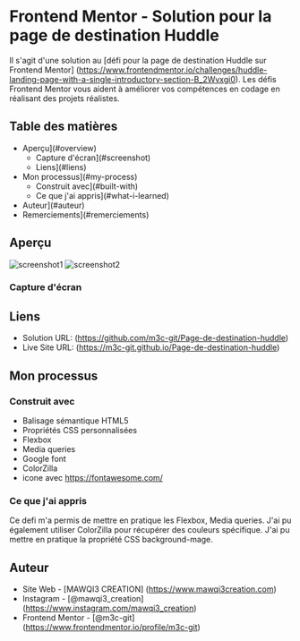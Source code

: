 # Frontend Mentor - Solution pour la page de destination Huddle

Il s'agit d'une solution au [défi pour la page de destination Huddle sur Frontend Mentor] (https://www.frontendmentor.io/challenges/huddle-landing-page-with-a-single-introductory-section-B_2Wvxgi0). Les défis Frontend Mentor vous aident à améliorer vos compétences en codage en réalisant des projets réalistes. 

## Table des matières

- Aperçu](#overview)
  - Capture d'écran](#screenshot)
  - Liens](#liens)
- Mon processus](#my-process)
  - Construit avec](#built-with)
  - Ce que j'ai appris](#what-i-learned)
- Auteur](#auteur)
- Remerciements](#remerciements)


## Aperçu
![screenshot1](https://user-images.githubusercontent.com/122054879/226203841-63f2a454-35d2-4904-a0e1-44e3e6525467.png)
![screenshot2](https://user-images.githubusercontent.com/122054879/226203847-6804b1f1-b084-452b-b496-1f77e1c655bd.png)

### Capture d'écran

## Liens
- Solution URL: (https://github.com/m3c-git/Page-de-destination-huddle)
- Live Site URL: (https://m3c-git.github.io/Page-de-destination-huddle)

## Mon processus

### Construit avec

- Balisage sémantique HTML5
- Propriétés CSS personnalisées
- Flexbox
- Media queries
- Google font
- ColorZilla
- icone avec https://fontawesome.com/


### Ce que j'ai appris

Ce defi m'a permis de mettre en pratique les Flexbox, Media queries. J'ai pu également utiliser ColorZilla pour récupérer des couleurs spécifique. J'ai pu mettre en pratique la propriété CSS background-mage.


## Auteur

- Site Web - [MAWQI3 CREATION] (https://www.mawqi3creation.com)
- Instagram - [@mawqi3_creation] (https://www.instagram.com/mawqi3_creation)
- Frontend Mentor - [@m3c-git] (https://www.frontendmentor.io/profile/m3c-git)
